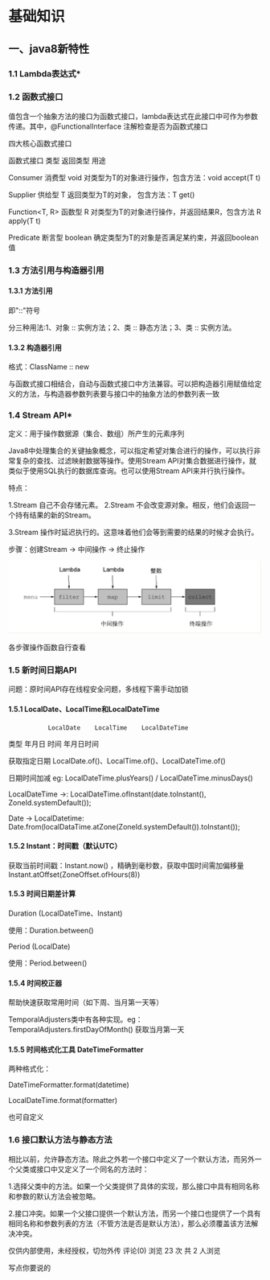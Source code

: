 # 基础知识

## 一、java8新特性

### 1.1  Lambda表达式*

### 1.2 函数式接口

值包含一个抽象方法的接口为函数式接口，lambda表达式在此接口中可作为参数传递。其中，@FunctionalInterface 注解检查是否为函数式接口

四大核心函数式接口

函数式接口         类型    返回类型        用途

Consumer<T>      消费型    void     对类型为T的对象进行操作，包含方法：void accept(T t)

Supplier<T>      供给型     T        返回类型为T的对象， 包含方法：T get()

Function<T, R>   函数型     R        对类型为T的对象进行操作，并返回结果R，包含方法 R apply(T t)

Predicate<T>      断言型   boolean   确定类型为T的对象是否满足某约束，并返回boolean值

### 1.3 方法引用与构造器引用

#### 1.3.1 方法引用

即"::"符号

分三种用法:1、对象 :: 实例方法；2、类 :: 静态方法；3、类 :: 实例方法。

#### 1.3.2 构造器引用

格式：ClassName :: new

与函数式接口相结合，自动与函数式接口中方法兼容。可以把构造器引用赋值给定义的方法，与构造器参数列表要与接口中的抽象方法的参数列表一致

### 1.4 Stream API*

定义：用于操作数据源（集合、数组）所产生的元素序列

Java8中处理集合的关键抽象概念，可以指定希望对集合进行的操作，可以执行非常复杂的查找、过滤映射数据等操作。使用Stream API对集合数据进行操作，就类似于使用SQL执行的数据库查询。也可以使用Stream API来并行执行操作。

特点：

1.Stream 自己不会存储元素。
2.Stream 不会改变源对象。相反，他们会返回一个持有结果的新的Stream。

3.Stream 操作时延迟执行的。这意味着他们会等到需要的结果的时候才会执行。

步骤：创建Stream -> 中间操作 -> 终止操作


![XIAN CHENG](https://github.com/wls860707495/Java/blob/master/img/940099032.jpeg) 

各步骤操作函数自行查看

### 1.5 新时间日期API

问题：原时间API存在线程安全问题，多线程下需手动加锁

#### 1.5.1 LocalDate、LocalTime和LocalDateTime

               LocalDate    LocalTime    LocalDateTime

类型              年月日         时间         年月日时间

获取指定日期     LocalDate.of()、LocalTime.of()、LocalDateTime.of()

日期时间加减     eg: LocalDateTime.plusYears() / LocalDateTime.minusDays()

LocalDateTime ->: LocalDateTime.ofInstant(date.toInstant(), ZoneId.systemDefault());

Date -> LocalDatetime: Date.from(localDataTime.atZone(ZoneId.systemDefault()).toInstant());

#### 1.5.2 Instant：时间戳（默认UTC）

获取当前时间戳：Instant.now() ，精确到毫秒数，获取中国时间需加偏移量Instant.atOffset(ZoneOffset.ofHours(8))

#### 1.5.3 时间日期差计算

Duration (LocalDateTime、Instant)

使用：Duration.between()

Period (LocalDate)

使用：Period.between()

#### 1.5.4 时间校正器

帮助快速获取常用时间（如下周、当月第一天等）

TemporalAdjusters类中有各种实现。eg：TemporalAdjusters.firstDayOfMonth()  获取当月第一天

#### 1.5.5 时间格式化工具 DateTimeFormatter

两种格式化：

DateTimeFormatter.format(datetime)

LocalDateTime.format(formatter)

也可自定义

### 1.6 接口默认方法与静态方法

相比以前，允许静态方法。除此之外若一个接口中定义了一个默认方法，而另外一个父类或接口中又定义了一个同名的方法时：

1.选择父类中的方法。如果一个父类提供了具体的实现，那么接口中具有相同名称和参数的默认方法会被忽略。

2.接口冲突。如果一个父接口提供一个默认方法，而另一个接口也提供了一个具有相同名称和参数列表的方法（不管方法是否是默认方法），那么必须覆盖该方法解决冲突。

仅供内部使用，未经授权，切勿外传
评论(0)
浏览 23 次 共 2 人浏览

写点你要说的
